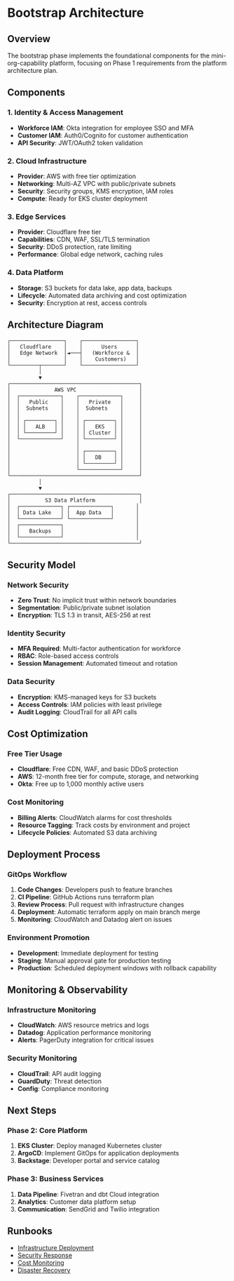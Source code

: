 # Bootstrap Architecture

## Overview

The bootstrap phase implements the foundational components for the mini-org-capability platform, focusing on Phase 1 requirements from the platform architecture plan.

## Components

### 1. Identity & Access Management
- **Workforce IAM**: Okta integration for employee SSO and MFA
- **Customer IAM**: Auth0/Cognito for customer authentication
- **API Security**: JWT/OAuth2 token validation

### 2. Cloud Infrastructure
- **Provider**: AWS with free tier optimization
- **Networking**: Multi-AZ VPC with public/private subnets
- **Security**: Security groups, KMS encryption, IAM roles
- **Compute**: Ready for EKS cluster deployment

### 3. Edge Services
- **Provider**: Cloudflare free tier
- **Capabilities**: CDN, WAF, SSL/TLS termination
- **Security**: DDoS protection, rate limiting
- **Performance**: Global edge network, caching rules

### 4. Data Platform
- **Storage**: S3 buckets for data lake, app data, backups
- **Lifecycle**: Automated data archiving and cost optimization
- **Security**: Encryption at rest, access controls

## Architecture Diagram

```
┌─────────────────┐    ┌─────────────────┐
│   Cloudflare    │    │      Users      │
│   Edge Network  │◄───┤   (Workforce &  │
│                 │    │    Customers)   │
└─────────┬───────┘    └─────────────────┘
          │
          ▼
┌─────────────────────────────────────────┐
│              AWS VPC                    │
│  ┌─────────────┐    ┌─────────────┐     │
│  │   Public    │    │   Private   │     │
│  │  Subnets    │    │  Subnets    │     │
│  │             │    │             │     │
│  │ ┌─────────┐ │    │ ┌─────────┐ │     │
│  │ │   ALB   │ │    │ │   EKS   │ │     │
│  │ └─────────┘ │    │ │ Cluster │ │     │
│  └─────────────┘    │ └─────────┘ │     │
│                     │             │     │
│                     │ ┌─────────┐ │     │
│                     │ │   DB    │ │     │
│                     │ └─────────┘ │     │
│                     └─────────────┘     │
└─────────────────────────────────────────┘
          │
          ▼
┌─────────────────────────────────────────┐
│           S3 Data Platform              │
│  ┌─────────────┐ ┌─────────────┐       │
│  │ Data Lake   │ │  App Data   │       │
│  └─────────────┘ └─────────────┘       │
│  ┌─────────────┐                       │
│  │   Backups   │                       │
│  └─────────────┘                       │
└─────────────────────────────────────────┘
```

## Security Model

### Network Security
- **Zero Trust**: No implicit trust within network boundaries
- **Segmentation**: Public/private subnet isolation
- **Encryption**: TLS 1.3 in transit, AES-256 at rest

### Identity Security
- **MFA Required**: Multi-factor authentication for workforce
- **RBAC**: Role-based access controls
- **Session Management**: Automated timeout and rotation

### Data Security
- **Encryption**: KMS-managed keys for S3 buckets
- **Access Controls**: IAM policies with least privilege
- **Audit Logging**: CloudTrail for all API calls

## Cost Optimization

### Free Tier Usage
- **Cloudflare**: Free CDN, WAF, and basic DDoS protection
- **AWS**: 12-month free tier for compute, storage, and networking
- **Okta**: Free up to 1,000 monthly active users

### Cost Monitoring
- **Billing Alerts**: CloudWatch alarms for cost thresholds
- **Resource Tagging**: Track costs by environment and project
- **Lifecycle Policies**: Automated S3 data archiving

## Deployment Process

### GitOps Workflow
1. **Code Changes**: Developers push to feature branches
2. **CI Pipeline**: GitHub Actions runs terraform plan
3. **Review Process**: Pull request with infrastructure changes
4. **Deployment**: Automatic terraform apply on main branch merge
5. **Monitoring**: CloudWatch and Datadog alert on issues

### Environment Promotion
- **Development**: Immediate deployment for testing
- **Staging**: Manual approval gate for production testing
- **Production**: Scheduled deployment windows with rollback capability

## Monitoring & Observability

### Infrastructure Monitoring
- **CloudWatch**: AWS resource metrics and logs
- **Datadog**: Application performance monitoring
- **Alerts**: PagerDuty integration for critical issues

### Security Monitoring
- **CloudTrail**: API audit logging
- **GuardDuty**: Threat detection
- **Config**: Compliance monitoring

## Next Steps

### Phase 2: Core Platform
1. **EKS Cluster**: Deploy managed Kubernetes cluster
2. **ArgoCD**: Implement GitOps for application deployments
3. **Backstage**: Developer portal and service catalog

### Phase 3: Business Services
1. **Data Pipeline**: Fivetran and dbt Cloud integration
2. **Analytics**: Customer data platform setup
3. **Communication**: SendGrid and Twilio integration

## Runbooks

- [Infrastructure Deployment](../runbooks/infrastructure-deployment.md)
- [Security Response](../runbooks/security-response.md)
- [Cost Monitoring](../runbooks/cost-monitoring.md)
- [Disaster Recovery](../runbooks/disaster-recovery.md)